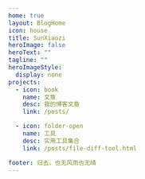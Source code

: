```yaml
---
home: true
layout: BlogHome
icon: house
title: SunXiaozi
heroImage: false
heroText: ""
tagline: ""
heroImageStyle:
  display: none
projects:
  - icon: book
    name: 文章
    desc: 我的博客文章
    link: /posts/

  - icon: folder-open
    name: 工具
    desc: 实用工具集合
    link: /posts/file-diff-tool.html

footer: 归去，也无风雨也无晴
---
```

